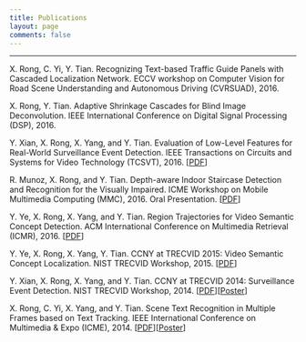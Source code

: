 ```yaml
---
title: Publications
layout: page
comments: false
---
```


--------------------------------------------------------------------------------
X. Rong, C. Yi, Y. Tian. Recognizing Text-based Traffic Guide Panels with Cascaded Localization Network. ECCV workshop on Computer Vision for Road Scene Understanding and Autonomous Driving (CVRSUAD), 2016.

X. Rong, Y. Tian. Adaptive Shrinkage Cascades for Blind Image Deconvolution. IEEE International Conference on Digital Signal Processing (DSP), 2016.

Y. Xian, X. Rong, X. Yang, and Y. Tian. Evaluation of Low-Level Features for Real-World Surveillance Event Detection. IEEE Transactions on Circuits and Systems for Video Technology (TCSVT), 2016. [[PDF](/publications/pdf/TCSVT16.pdf)]

R. Munoz, X. Rong, and Y. Tian. Depth-aware Indoor Staircase Detection and Recognition for the Visually Impaired. ICME Workshop on Mobile Multimedia Computing (MMC), 2016\. Oral Presentation. [[PDF](/publications/pdf/MMC16.pdf)]

Y. Ye, X. Rong, X. Yang, and Y. Tian. Region Trajectories for Video Semantic Concept Detection. ACM International Conference on Multimedia Retrieval (ICMR), 2016\. [[PDF](/publications/pdf/ICMR16.pdf)]

Y. Ye, X. Rong, X. Yang, Y. Tian. CCNY at TRECVID 2015: Video Semantic Concept Localization. NIST TRECVID Workshop, 2015\. [[PDF](/publications/pdf/TRECVID15_LOC.pdf)]

Y. Xian, X. Rong, X. Yang, and Y. Tian. CCNY at TRECVID 2014: Surveillance Event Detection. NIST TRECVID Workshop, 2014\. [[PDF](/publications/pdf/TRECVID14_SED.pdf)][[Poster](/publications/pdf/TRECVID14_SED_Poster.pdf)]

X. Rong, C. Yi, X. Yang, and Y. Tian. Scene Text Recognition in Multiple Frames based on Text Tracking. IEEE International Conference on Multimedia & Expo (ICME), 2014\. [[PDF](/publications/pdf/ICME14.pdf)][[Poster](/publications/pdf/ICME14_Poster.pdf)]
